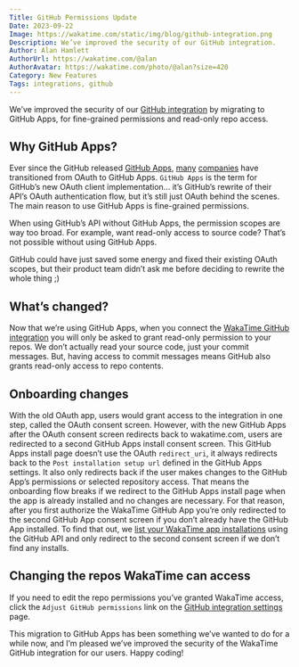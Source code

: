 ```yaml
---
Title: GitHub Permissions Update
Date: 2023-09-22
Image: https://wakatime.com/static/img/blog/github-integration.png
Description: We’ve improved the security of our GitHub integration.
Author: Alan Hamlett
AuthorUrl: https://wakatime.com/@alan
AuthorAvatar: https://wakatime.com/photo/@alan?size=420
Category: New Features
Tags: integrations, github
---
```


We’ve improved the security of our [GitHub integration][integrations] by migrating to GitHub Apps, for fine-grained permissions and read-only repo access.

## Why GitHub Apps?

Ever since the GitHub released [GitHub Apps][apps release], [many][sentry] [companies][code climate] have transitioned from OAuth to GitHub Apps.
`GitHub Apps` is the term for GitHub’s new OAuth client implementation... it’s GitHub’s rewrite of their API’s OAuth authentication flow, but it’s still just OAuth behind the scenes.
The main reason to use GitHub Apps is fine-grained permissions.

When using GitHub’s API without GitHub Apps, the permission scopes are way too broad.
For example, want read-only access to source code?
That’s not possible without using GitHub Apps.

GitHub could have just saved some energy and fixed their existing OAuth scopes, but their product team didn’t ask me before deciding to rewrite the whole thing ;)

## What’s changed?

Now that we’re using GitHub Apps, when you connect the [WakaTime GitHub integration][integrations] you will only be asked to grant read-only permission to your repos.
We don’t actually read your source code, just your commit messages.
But, having access to commit messages means GitHub also grants read-only access to repo contents.

## Onboarding changes

With the old OAuth app, users would grant access to the integration in one step, called the OAuth consent screen.
However, with the new GitHub Apps after the OAuth consent screen redirects back to wakatime.com, users are redirected to a second GitHub Apps install consent screen.
This GitHub Apps install page doesn’t use the OAuth `redirect_uri`, it always redirects back to the `Post installation setup url` defined in the GitHub Apps settings.
It also only redirects back if the user makes changes to the GitHub App’s permissions or selected repository access.
That means the onboarding flow breaks if we redirect to the GitHub Apps install page when the app is already installed and no changes are necessary.
For that reason, after you first authorize the WakaTime GitHub App you’re only redirected to the second GitHub App consent screen if you don’t already have the GitHub App installed.
To find that out, we [list your WakaTime app installations][github api] using the GitHub API and only redirect to the second consent screen if we don’t find any installs.

## Changing the repos WakaTime can access

If you need to edit the repo permissions you’ve granted WakaTime access, click the `Adjust GitHub permissions` link on the [GitHub integration settings][github integration] page.

This migration to GitHub Apps has been something we’ve wanted to do for a while now, and I’m pleased we’ve improved the security of the WakaTime GitHub integration for our users.
Happy coding!


[sentry]: https://github.blog/2018-10-11-sentry-guest-post/
[code climate]: https://github.blog/2018-09-25-migrating-to-github-apps-code-climate-shares-their-story/
[apps release]: https://developer.github.com/changes/2017-05-22-github-apps-production-ship/
[integrations]: https://wakatime.com/integrations
[github api]: https://docs.github.com/en/rest/apps/installations?apiVersion=2022-11-28#list-app-installations-accessible-to-the-user-access-token
[github integration]: https://wakatime.com/integrations/github
